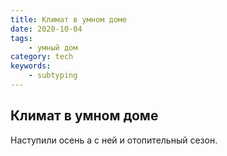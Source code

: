 ```yaml
---
title: Климат в умном доме
date: 2020-10-04
tags:
    - умный дом
category: tech
keywords:
    - subtyping
---
```


## Климат в умном доме

Наступили осень а с ней и отопительный сезон.
